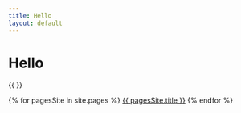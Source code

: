 ```yaml
---
title: Hello
layout: default
---
```

# Hello 
{{  }}

{% for  pagesSite in site.pages %}
<a href="{{ pagesSite.url }}">{{ pagesSite.title }}</a>
{% endfor %}